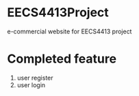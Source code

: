 # EECS4413Project
e-commercial website for EECS4413 project
# Completed feature
1. user register 
2. user login